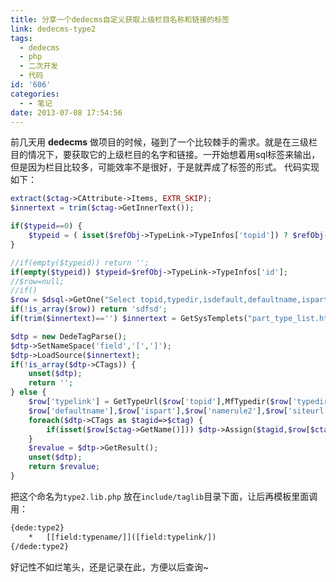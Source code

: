 ```yaml
---
title: 分享一个dedecms自定义获取上级栏目名称和链接的标签
link: dedecms-type2
tags:
  - dedecms
  - php
  - 二次开发
  - 代码
id: '606'
categories:
  - - 笔记
date: 2013-07-08 17:54:56
---
```


前几天用 **dedecms** 做项目的时候，碰到了一个比较棘手的需求。就是在三级栏目的情况下，要获取它的上级栏目的名字和链接。一开始想着用sql标签来输出，但是因为栏目比较多，可能效率不是很好，于是就弄成了标签的形式。 代码实现如下：

```php
extract($ctag->CAttribute->Items, EXTR_SKIP);
$innertext = trim($ctag->GetInnerText());

if($typeid==0) {
    $typeid = ( isset($refObj->TypeLink->TypeInfos['topid']) ? $refObj->TypeLink->TypeInfos['topid'] : $envs['typeid'] );
}

//if(empty($typeid)) return '';
if(empty($typeid)) $typeid=$refObj->TypeLink->TypeInfos['id'];
//$row=null;
//if()
$row = $dsql->GetOne("Select topid,typedir,isdefault,defaultname,ispart,namerule2,typename,moresite,siteurl,sitepath From `#@__arctype` where id='$typeid' ");
if(!is_array($row)) return 'sdfsd';
if(trim($innertext)=='') $innertext = GetSysTemplets("part_type_list.htm");

$dtp = new DedeTagParse();
$dtp->SetNameSpace('field','[',']');
$dtp->LoadSource($innertext);
if(!is_array($dtp->CTags)) {
    unset($dtp);
    return '';
} else {
    $row['typelink'] = GetTypeUrl($row['topid'],MfTypedir($row['typedir']),$row['isdefault'],
    $row['defaultname'],$row['ispart'],$row['namerule2'],$row['siteurl'],$row['sitepath']);
    foreach($dtp->CTags as $tagid=>$ctag) {
        if(isset($row[$ctag->GetName()])) $dtp->Assign($tagid,$row[$ctag->GetName()]);
    }
    $revalue = $dtp->GetResult();
    unset($dtp);
    return $revalue;
}

```

把这个命名为`type2.lib.php` 放在`include/taglib`目录下面，让后再模板里面调用：

```html
{dede:type2}
    *   [[field:typename/]]([field:typelink/])
{/dede:type2}
```

好记性不如烂笔头，还是记录在此，方便以后查询~
